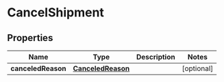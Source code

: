 
# CancelShipment

## Properties
Name | Type | Description | Notes
------------ | ------------- | ------------- | -------------
**canceledReason** | [**CanceledReason**](CanceledReason.md) |  |  [optional]



